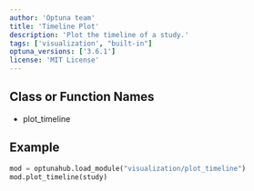 ```yaml
---
author: 'Optuna team'
title: 'Timeline Plot'
description: 'Plot the timeline of a study.'
tags: ['visualization', "built-in"]
optuna_versions: ['3.6.1']
license: 'MIT License'
---
```


## Class or Function Names
- plot_timeline

## Example
```python
mod = optunahub.load_module("visualization/plot_timeline")
mod.plot_timeline(study)
```
